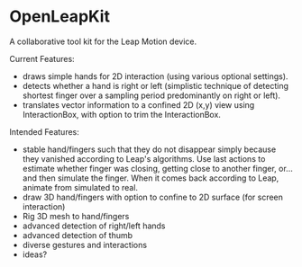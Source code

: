 OpenLeapKit
===============

A collaborative tool kit for the Leap Motion device.

Current Features:
- draws simple hands for 2D interaction (using various optional settings).
- detects whether a hand is right or left (simplistic technique of detecting shortest finger over a sampling period predominantly on right or left).
- translates vector information to a confined 2D (x,y) view using InteractionBox, with option to trim the InteractionBox.

Intended Features:
- stable hand/fingers such that they do not disappear simply because they vanished according to Leap's algorithms. Use last actions to estimate whether finger was closing, getting close to another finger, or... and then simulate the finger. When it comes back according to Leap, animate from simulated to real.
- draw 3D hand/fingers with option to confine to 2D surface (for screen interaction)
- Rig 3D mesh to hand/fingers
- advanced detection of right/left hands
- advanced detection of thumb
- diverse gestures and interactions
- ideas?

